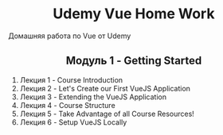 <h1 align="center">Udemy Vue Home Work</h1>

Домашняя работа по Vue от Udemy

<h2 align="center">Модуль 1 - Getting Started</h2>

1. Лекция 1 - Course Introduction
2. Лекция 2 - Let's Create our First VueJS Application
3. Лекция 3 - Extending the VueJS Application
4. Лекция 4 - Course Structure
5. Лекция 5 - Take Advantage of all Course Resources!
6. Лекция 6 - Setup VueJS Locally
